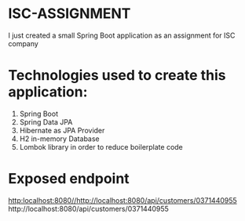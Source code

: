 # ISC-ASSIGNMENT
I just created a small Spring Boot application as an assignment for ISC company

# Technologies used to create this application:
1. Spring Boot
2. Spring Data JPA
3. Hibernate as JPA Provider
4. H2 in-memory Database
5. Lombok library in order to reduce boilerplate code


# Exposed endpoint
[http:localhost:8080//http://localhost:8080/api/customers/0371440955
   ](http://localhost:8080/api/customers/0371440955)http://localhost:8080/api/customers/0371440955
